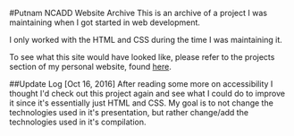 #Putnam NCADD Website Archive
This is an archive of a project I was maintaining when I got started in web development.

I only worked with the HTML and CSS during the time I was maintaining it.


To see what this site would have looked like, please refer to the projects section of my personal website, found [here](http://projects.saltor.nyc/Putnam%20NCADD/).


##Update Log
[Oct 16, 2016] After reading some more on accessibility I thought I'd check out this project again and see what I could do to improve it since it's essentially just HTML and CSS. My goal is to not change the technologies used in it's presentation, but rather change/add the technologies used in it's compilation.